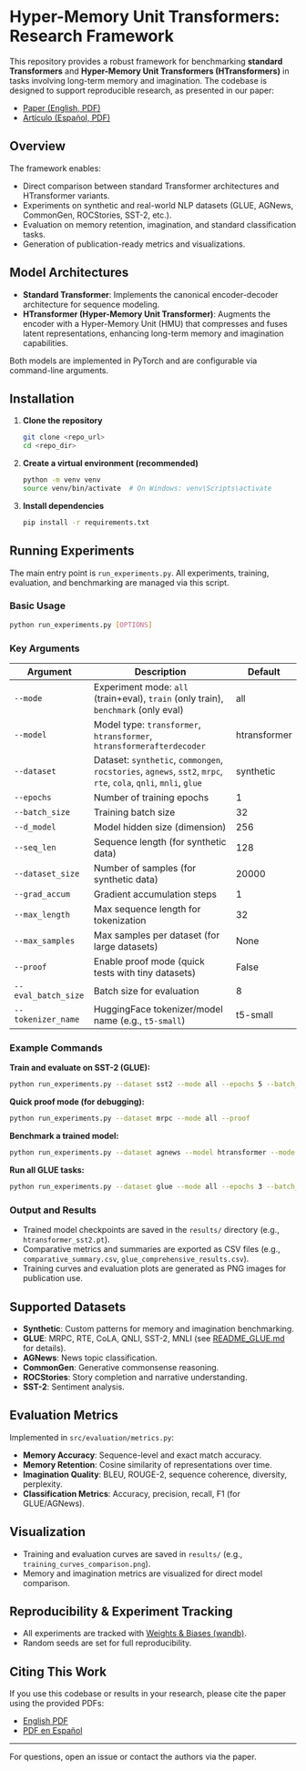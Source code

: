 # Hyper-Memory Unit Transformers: Research Framework

This repository provides a robust framework for benchmarking **standard Transformers** and **Hyper-Memory Unit Transformers (HTransformers)** in tasks involving long-term memory and imagination. The codebase is designed to support reproducible research, as presented in our paper:

- [Paper (English, PDF)](src/data/paper/HMU_en.pdf)
- [Artículo (Español, PDF)](src/data/paper/HMU_es.pdf)

## Overview

The framework enables:
- Direct comparison between standard Transformer architectures and HTransformer variants.
- Experiments on synthetic and real-world NLP datasets (GLUE, AGNews, CommonGen, ROCStories, SST-2, etc.).
- Evaluation on memory retention, imagination, and standard classification tasks.
- Generation of publication-ready metrics and visualizations.

## Model Architectures

- **Standard Transformer**: Implements the canonical encoder-decoder architecture for sequence modeling.
- **HTransformer (Hyper-Memory Unit Transformer)**: Augments the encoder with a Hyper-Memory Unit (HMU) that compresses and fuses latent representations, enhancing long-term memory and imagination capabilities.

Both models are implemented in PyTorch and are configurable via command-line arguments.

## Installation

1. **Clone the repository**
   ```bash
   git clone <repo_url>
   cd <repo_dir>
   ```
2. **Create a virtual environment (recommended)**
   ```bash
   python -m venv venv
   source venv/bin/activate  # On Windows: venv\Scripts\activate
   ```
3. **Install dependencies**
   ```bash
   pip install -r requirements.txt
   ```

## Running Experiments

The main entry point is `run_experiments.py`. All experiments, training, evaluation, and benchmarking are managed via this script.

### Basic Usage

```bash
python run_experiments.py [OPTIONS]
```

### Key Arguments

| Argument           | Description                                                                                 | Default         |
|--------------------|---------------------------------------------------------------------------------------------|-----------------|
| `--mode`           | Experiment mode: `all` (train+eval), `train` (only train), `benchmark` (only eval)          | all             |
| `--model`          | Model type: `transformer`, `htransformer`, `htransformerafterdecoder`                       | htransformer    |
| `--dataset`        | Dataset: `synthetic`, `commongen`, `rocstories`, `agnews`, `sst2`, `mrpc`, `rte`, `cola`, `qnli`, `mnli`, `glue` | synthetic |
| `--epochs`         | Number of training epochs                                                                   | 1               |
| `--batch_size`     | Training batch size                                                                         | 32              |
| `--d_model`        | Model hidden size (dimension)                                                               | 256             |
| `--seq_len`        | Sequence length (for synthetic data)                                                        | 128             |
| `--dataset_size`   | Number of samples (for synthetic data)                                                      | 20000           |
| `--grad_accum`     | Gradient accumulation steps                                                                 | 1               |
| `--max_length`     | Max sequence length for tokenization                                                        | 32              |
| `--max_samples`    | Max samples per dataset (for large datasets)                                                | None            |
| `--proof`          | Enable proof mode (quick tests with tiny datasets)                                          | False           |
| `--eval_batch_size`| Batch size for evaluation                                                                   | 8               |
| `--tokenizer_name` | HuggingFace tokenizer/model name (e.g., `t5-small`)                                        | t5-small        |

### Example Commands

**Train and evaluate on SST-2 (GLUE):**
```bash
python run_experiments.py --dataset sst2 --mode all --epochs 5 --batch_size 16
```

**Quick proof mode (for debugging):**
```bash
python run_experiments.py --dataset mrpc --mode all --proof
```

**Benchmark a trained model:**
```bash
python run_experiments.py --dataset agnews --model htransformer --mode benchmark
```

**Run all GLUE tasks:**
```bash
python run_experiments.py --dataset glue --mode all --epochs 3 --batch_size 16
```

### Output and Results
- Trained model checkpoints are saved in the `results/` directory (e.g., `htransformer_sst2.pt`).
- Comparative metrics and summaries are exported as CSV files (e.g., `comparative_summary.csv`, `glue_comprehensive_results.csv`).
- Training curves and evaluation plots are generated as PNG images for publication use.

## Supported Datasets
- **Synthetic**: Custom patterns for memory and imagination benchmarking.
- **GLUE**: MRPC, RTE, CoLA, QNLI, SST-2, MNLI (see [README_GLUE.md](README_GLUE.md) for details).
- **AGNews**: News topic classification.
- **CommonGen**: Generative commonsense reasoning.
- **ROCStories**: Story completion and narrative understanding.
- **SST-2**: Sentiment analysis.

## Evaluation Metrics
Implemented in `src/evaluation/metrics.py`:
- **Memory Accuracy**: Sequence-level and exact match accuracy.
- **Memory Retention**: Cosine similarity of representations over time.
- **Imagination Quality**: BLEU, ROUGE-2, sequence coherence, diversity, perplexity.
- **Classification Metrics**: Accuracy, precision, recall, F1 (for GLUE/AGNews).

## Visualization
- Training and evaluation curves are saved in `results/` (e.g., `training_curves_comparison.png`).
- Memory and imagination metrics are visualized for direct model comparison.

## Reproducibility & Experiment Tracking
- All experiments are tracked with [Weights & Biases (wandb)](https://wandb.ai/).
- Random seeds are set for full reproducibility.

## Citing This Work
If you use this codebase or results in your research, please cite the paper using the provided PDFs:
- [English PDF](src/data/paper/HMU_en.pdf)
- [PDF en Español](src/data/paper/HMU_es.pdf)

---

For questions, open an issue or contact the authors via the paper. 